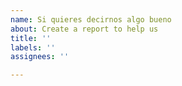 ```yaml
---
name: Si quieres decirnos algo bueno
about: Create a report to help us
title: ''
labels: ''
assignees: ''

---
```



